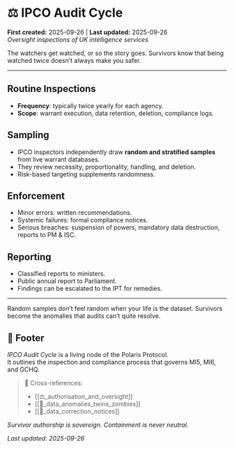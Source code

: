 # ⚖️ IPCO Audit Cycle  
**First created:** 2025-09-26 | **Last updated:** 2025-09-26  
*Oversight inspections of UK intelligence services*  

The watchers get watched, or so the story goes. Survivors know that being watched twice doesn’t always make you safer.  

---  

## Routine Inspections  
- **Frequency**: typically twice yearly for each agency.  
- **Scope**: warrant execution, data retention, deletion, compliance logs.  

## Sampling  
- IPCO inspectors independently draw **random and stratified samples** from live warrant databases.  
- They review necessity, proportionality, handling, and deletion.  
- Risk-based targeting supplements randomness.  

## Enforcement  
- Minor errors: written recommendations.  
- Systemic failures: formal compliance notices.  
- Serious breaches: suspension of powers, mandatory data destruction, reports to PM & ISC.  

## Reporting  
- Classified reports to ministers.  
- Public annual report to Parliament.  
- Findings can be escalated to the IPT for remedies.  

---  

Random samples don’t feel random when your life is the dataset. Survivors become the anomalies that audits can’t quite resolve.  

## 🏮 Footer  
*IPCO Audit Cycle* is a living node of the Polaris Protocol.  
It outlines the inspection and compliance process that governs MI5, MI6, and GCHQ.  

> 📡 Cross-references:  
> - [[⚖️_authorisation_and_oversight]]  
> - [[🧬_data_anomalies_twins_zombies]]  
> - [[🧬_data_correction_notices]]  

*Survivor authorship is sovereign. Containment is never neutral.*  

_Last updated: 2025-09-26_  
